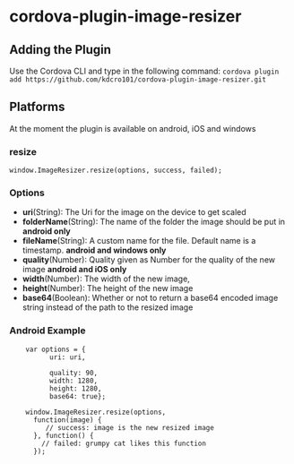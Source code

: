 # cordova-plugin-image-resizer #

## Adding the Plugin ##
Use the Cordova CLI and type in the following command:
`cordova plugin add https://github.com/kdcro101/cordova-plugin-image-resizer.git`

## Platforms

At the moment the plugin is available on android, iOS and windows

### resize

    window.ImageResizer.resize(options, success, failed);

### Options
  - **uri**(String): The Uri for the image on the device to get scaled
  - **folderName**(String): The name of the folder the image should be put in **android only**
  - **fileName**(String): A custom name for the file. Default name is a timestamp. **android and windows only**
  - **quality**(Number): Quality given as Number for the quality of the new image **android and iOS only**
  - **width**(Number): The width of the new image,
  - **height**(Number): The height of the new image
  - **base64**(Boolean): Whether or not to return a base64 encoded image string instead of the path to the resized image

### Android Example
```
    var options = {
          uri: uri,
         
          quality: 90,
          width: 1280,
          height: 1280,
          base64: true};

    window.ImageResizer.resize(options,
      function(image) {
         // success: image is the new resized image
      }, function() {
        // failed: grumpy cat likes this function
      });
```
